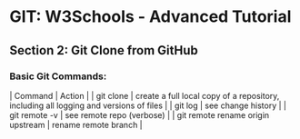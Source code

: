 
# GIT: W3Schools - Advanced Tutorial
## Section 2: Git Clone from GitHub

### Basic Git Commands:
| Command | Action |
| git clone <URL> | create a full local copy of a repository, including all logging and versions of files |
| git log | see change history |
| git remote -v | see remote repo (verbose) |
| git remote rename origin upstream | rename remote branch |
